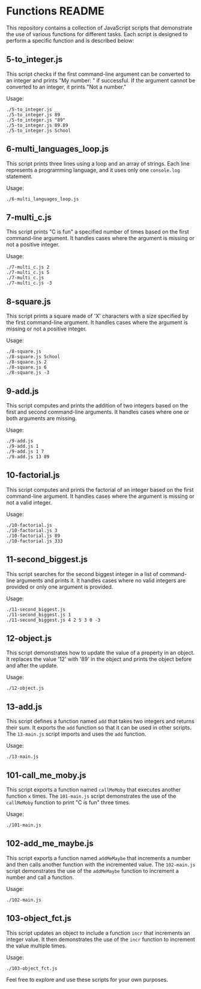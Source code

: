 # Functions README

This repository contains a collection of JavaScript scripts that demonstrate the use of various functions for different tasks. Each script is designed to perform a specific function and is described below:

## 5-to_integer.js

This script checks if the first command-line argument can be converted to an integer and prints "My number: <number>" if successful. If the argument cannot be converted to an integer, it prints "Not a number."

Usage:
```
./5-to_integer.js
./5-to_integer.js 89
./5-to_integer.js "89"
./5-to_integer.js 89.89
./5-to_integer.js School
```

## 6-multi_languages_loop.js

This script prints three lines using a loop and an array of strings. Each line represents a programming language, and it uses only one `console.log` statement.

Usage:
```
./6-multi_languages_loop.js
```

## 7-multi_c.js

This script prints "C is fun" a specified number of times based on the first command-line argument. It handles cases where the argument is missing or not a positive integer.

Usage:
```
./7-multi_c.js 2
./7-multi_c.js 5
./7-multi_c.js
./7-multi_c.js -3
```

## 8-square.js

This script prints a square made of 'X' characters with a size specified by the first command-line argument. It handles cases where the argument is missing or not a positive integer.

Usage:
```
./8-square.js
./8-square.js School
./8-square.js 2
./8-square.js 6
./8-square.js -3
```

## 9-add.js

This script computes and prints the addition of two integers based on the first and second command-line arguments. It handles cases where one or both arguments are missing.

Usage:
```
./9-add.js
./9-add.js 1
./9-add.js 1 7
./9-add.js 13 89
```

## 10-factorial.js

This script computes and prints the factorial of an integer based on the first command-line argument. It handles cases where the argument is missing or not a valid integer.

Usage:
```
./10-factorial.js
./10-factorial.js 3
./10-factorial.js 89
./10-factorial.js 333
```

## 11-second_biggest.js

This script searches for the second biggest integer in a list of command-line arguments and prints it. It handles cases where no valid integers are provided or only one argument is provided.

Usage:
```
./11-second_biggest.js
./11-second_biggest.js 1
./11-second_biggest.js 4 2 5 3 0 -3
```

## 12-object.js

This script demonstrates how to update the value of a property in an object. It replaces the value '12' with '89' in the object and prints the object before and after the update.

Usage:
```
./12-object.js
```

## 13-add.js

This script defines a function named `add` that takes two integers and returns their sum. It exports the `add` function so that it can be used in other scripts. The `13-main.js` script imports and uses the `add` function.

Usage:
```
./13-main.js
```

## 101-call_me_moby.js

This script exports a function named `callMeMoby` that executes another function `x` times. The `101-main.js` script demonstrates the use of the `callMeMoby` function to print "C is fun" three times.

Usage:
```
./101-main.js
```

## 102-add_me_maybe.js

This script exports a function named `addMeMaybe` that increments a number and then calls another function with the incremented value. The `102-main.js` script demonstrates the use of the `addMeMaybe` function to increment a number and call a function.

Usage:
```
./102-main.js
```

## 103-object_fct.js

This script updates an object to include a function `incr` that increments an integer value. It then demonstrates the use of the `incr` function to increment the value multiple times.

Usage:
```
./103-object_fct.js
```

Feel free to explore and use these scripts for your own purposes.
```
